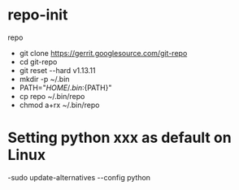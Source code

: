# repo-init
repo
- git clone https://gerrit.googlesource.com/git-repo
- cd git-repo
- git reset --hard v1.13.11
- mkdir -p ~/.bin
- PATH="${HOME}/.bin:${PATH}"
- cp repo ~/.bin/repo
- chmod a+rx ~/.bin/repo

# Setting python xxx as default on Linux
-sudo update-alternatives --config python
